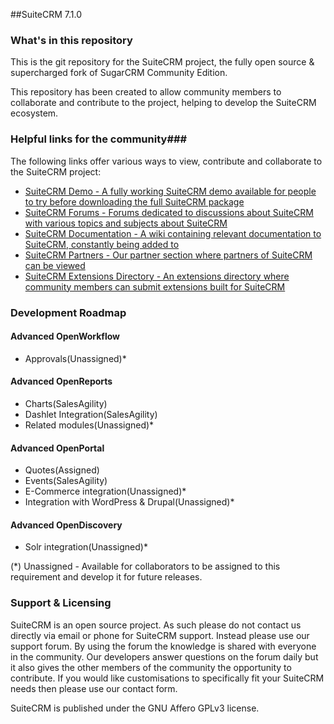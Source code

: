 ##SuiteCRM 7.1.0

### What's in this repository ###

This is the git repository for the SuiteCRM project, the fully open source & supercharged fork of SugarCRM Community Edition.

This repository has been created to allow community members to collaborate and contribute to the project, helping to develop the SuiteCRM ecosystem.

### Helpful links for the community###

The following links offer various ways to view, contribute and collaborate to the SuiteCRM project:


+ [SuiteCRM Demo - A fully working SuiteCRM demo available for people to try before downloading the full SuiteCRM package][suitecrm_demo]
+ [SuiteCRM Forums - Forums dedicated to discussions about SuiteCRM with various topics and subjects about SuiteCRM][suitecrm_forums]
+ [SuiteCRM Documentation - A wiki containing relevant documentation to SuiteCRM, constantly being added to][suitecrm_docs]
+ [SuiteCRM Partners - Our partner section where partners of SuiteCRM can be viewed][suitecrm_partners]
+ [SuiteCRM Extensions Directory - An extensions directory where community members can submit extensions built for SuiteCRM][suitecrm_ext]

[suitecrm_demo]: http://suitecrm.com/index.php/advanced-stuff
[suitecrm_forums]: http://suitecrm.com/index.php/forum
[suitecrm_docs]: http://suitecrm.com/index.php/suitecrm-the-sugarcrm-fork
[suitecrm_partners]: http://suitecrm.com/index.php/suitecrm-partners
[suitecrm_ext]: http://suitecrm.com/index.php/suitecrm-extensions

### Development Roadmap ###

#### Advanced OpenWorkflow ####
+ Approvals(Unassigned)*

#### Advanced OpenReports ####
+ Charts(SalesAgility) 
+ Dashlet Integration(SalesAgility) 
+ Related modules(Unassigned)*

#### Advanced OpenPortal ####
+ Quotes(Assigned) 
+ Events(SalesAgility) 
+ E-Commerce integration(Unassigned)*
+ Integration with WordPress & Drupal(Unassigned)*

#### Advanced OpenDiscovery ####
+ Solr integration(Unassigned)*

(*) Unassigned - Available for collaborators to be assigned to this requirement and develop it for future releases.

### Support & Licensing ###

SuiteCRM is an open source project. As such please do not contact us directly via email or phone for SuiteCRM support. Instead please use our support forum. By using the forum the knowledge is shared with everyone in the community. Our developers answer questions on the forum daily but it also gives the other members of the community the opportunity to contribute. If you would like customisations to specifically fit your SuiteCRM  needs then please use our contact form.

SuiteCRM is published under the GNU Affero GPLv3 license.

